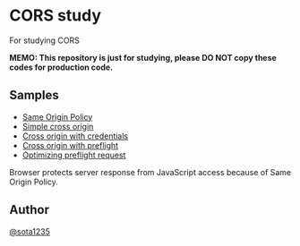 CORS study
====

For studying CORS

**MEMO: This repository is just for studying, please DO NOT copy these codes for production code.**

## Samples

- [Same Origin Policy](./sop)
- [Simple cross origin](./simple_cross_origin_access)
- [Cross origin with credentials](./cors_with_credentials)
- [Cross origin with preflight](./cors_with_preflight)
- [Optimizing preflight request](./cors_optimize_preflight)

Browser protects server response from JavaScript access because of Same Origin Policy.

## Author

[@sota1235](https://github.com/sota1235)
